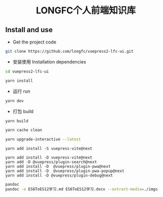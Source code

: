 <div align="center"> 

<h1>LONGFC个人前端知识库</h1>
</div>

## Install and use

- Get the project code

```bash
git clone https://github.com/longfc/vuepress2-lfc-ui.git
```

- 安装使用 Installation dependencies

```bash
cd vuepress2-lfc-ui

yarn install

```

- 运行 run

```bash
yarn dev
```

- 打包 build

```bash
yarn build

yarn cache clean

yarn upgrade-interactive --latest

```

```plugin
yarn add install -S vuepress-vite@next

yarn add install -D vuepress-vite@next
yarn add -D @vuepress/plugin-search@next
yarn add install -D  @vuepress/plugin-pwa@next
yarn add install -D  @vuepress/plugin-pwa-popup@next
yarn add install -D @vuepress/plugin-debug@next

```


```bash
pandoc
pandoc -o ES6ToES12学习.md ES6ToES12学习.docx --extract-media=./imgs

```
